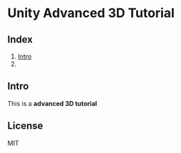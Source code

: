 # Unity Advanced 3D Tutorial

## Index

1. [Intro](#intro)
2. 

<a name="intro"></a>

## Intro

This is a **advanced 3D tutorial** 



## License

MIT